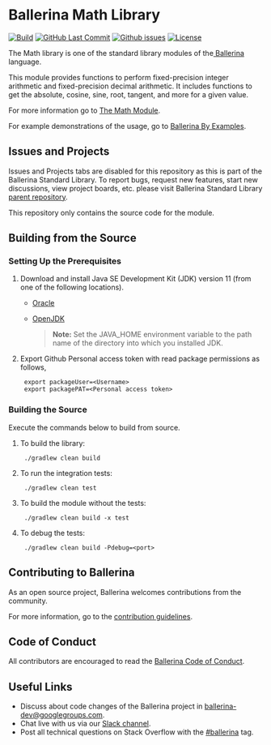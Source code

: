 Ballerina Math Library
===================

  [![Build](https://github.com/ballerina-platform/module-ballerina-math/workflows/Build/badge.svg)](https://github.com/ballerina-platform/module-ballerina-math/actions?query=workflow%3ABuild)
  [![GitHub Last Commit](https://img.shields.io/github/last-commit/ballerina-platform/module-ballerina-math.svg)](https://github.com/ballerina-platform/module-ballerina-math/commits/master)
  [![Github issues](https://img.shields.io/github/issues/ballerina-platform/ballerina-standard-library/module/math.svg?label=Open%20Issues)](https://github.com/ballerina-platform/ballerina-standard-library/labels/module%2Fmath)
  [![License](https://img.shields.io/badge/License-Apache%202.0-blue.svg)](https://opensource.org/licenses/Apache-2.0)

The Math library is one of the standard library modules of the<a target="_blank" href="https://ballerina.io/"> Ballerina</a> language.

This module provides functions to perform fixed-precision integer arithmetic and fixed-precision decimal arithmetic. It includes functions to get the absolute, cosine, sine, root, tangent, and more for a given value.

For more information go to [The Math Module](https://ballerina.io/swan-lake/learn/api-docs/ballerina/math/).

For example demonstrations of the usage, go to [Ballerina By Examples](https://ballerina.io/swan-lake/learn/by-example/).

## Issues and Projects

Issues and Projects tabs are disabled for this repository as this is part of the Ballerina Standard Library. To report bugs, request new features, start new discussions, view project boards, etc. please visit Ballerina Standard Library [parent repository](https://github.com/ballerina-platform/ballerina-standard-library).

This repository only contains the source code for the module.

## Building from the Source

### Setting Up the Prerequisites

1. Download and install Java SE Development Kit (JDK) version 11 (from one of the following locations).
   * [Oracle](https://www.oracle.com/java/technologies/javase-jdk11-downloads.html)
   
   * [OpenJDK](https://adoptopenjdk.net/)
   
        > **Note:** Set the JAVA_HOME environment variable to the path name of the directory into which you installed JDK.
     
2. Export Github Personal access token with read package permissions as follows,
        
        export packageUser=<Username>
        export packagePAT=<Personal access token>     
        
### Building the Source

Execute the commands below to build from source.

1. To build the library:

        ./gradlew clean build

2. To run the integration tests:

        ./gradlew clean test

3. To build the module without the tests:

        ./gradlew clean build -x test

4. To debug the tests:

        ./gradlew clean build -Pdebug=<port>

## Contributing to Ballerina

As an open source project, Ballerina welcomes contributions from the community. 


For more information, go to the [contribution guidelines](https://github.com/ballerina-platform/ballerina-lang/blob/master/CONTRIBUTING.md).

## Code of Conduct

All contributors are encouraged to read the [Ballerina Code of Conduct](https://ballerina.io/code-of-conduct).

## Useful Links

* Discuss about code changes of the Ballerina project in [ballerina-dev@googlegroups.com](mailto:ballerina-dev@googlegroups.com).
* Chat live with us via our [Slack channel](https://ballerina.io/community/slack/).
* Post all technical questions on Stack Overflow with the [#ballerina](https://stackoverflow.com/questions/tagged/ballerina) tag.
